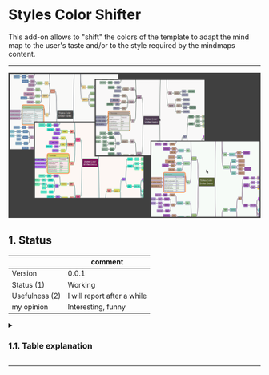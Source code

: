 # Styles Color Shifter

This add-on allows to "shift" the colors of the template to adapt the mind map to the user's taste and/or to the style required by the mindmaps content.

-----

![lightNord.png](resources/lightNord.png)

## 1. Status

||comment|
|----|----|
|Version|0.0.1|
|Status (1)|Working|
|Usefulness (2)|I will report after a while|
|my opinion|Interesting, funny|

<details><summary><h3>1.1. Table explanation</h3></summary>

I added this table to give some more information about the addon, its development status and my own impression of its usefulness.

1. Status
   - Status of the project
   - Like:
      - Designing
      - Testing ideas
      - Work in progress
      - Working
      - Mature
1. Usefulness
   - This point expresses how important this tool is in the mind mapping process for me
   - Like:
      1. A must! I can't use Freeplane without it
      1. Very helpful. I use it every day
      1. Useful. It works for me when I need it
      1. Helps but is not necessary
      1. I don't use it much
      1. I don't use it

</details>

-----

